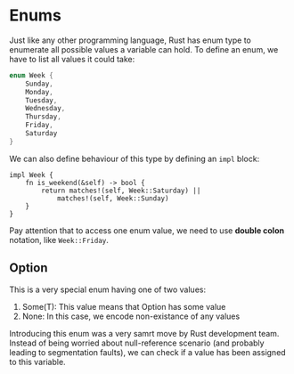 # Enums

Just like any other programming language, Rust has enum type to enumerate all possible values a variable can hold. To define an enum, we have to list all values it could take:

```rust
enum Week {
	Sunday,
	Monday,
	Tuesday,
	Wednesday,
	Thursday,
	Friday,
	Saturday
}
```

We can also define behaviour of this type by defining an `impl` block:

```
impl Week {
	fn is_weekend(&self) -> bool {
		return matches!(self, Week::Saturday) ||
			matches!(self, Week::Sunday)
	}
}
```

Pay attention that to access one enum value, we need to use **double colon** notation, like `Week::Friday`.

## Option<T>

This is a very special enum having one of two values:
1. Some(T): This value means that Option has some value
2. None: In this case, we encode non-existance of any values

Introducing this enum was a very samrt move by Rust development team. Instead of being worried about null-reference scenario (and probably leading to segmentation faults), we can check if a value has been assigned to this variable.